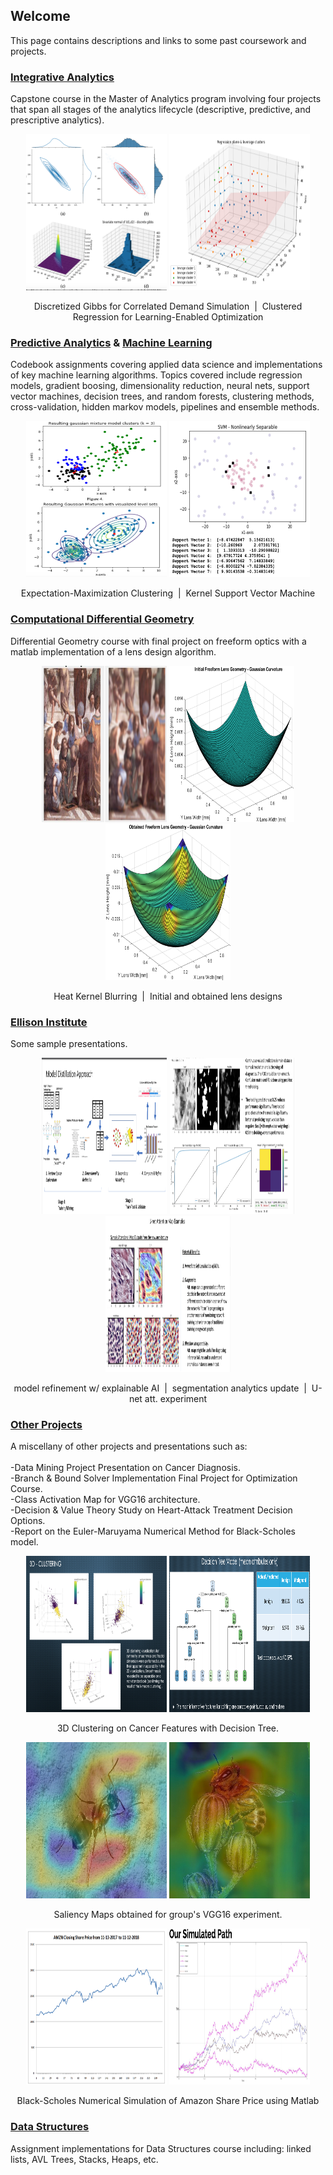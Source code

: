 ## Welcome

This page contains descriptions and links to some past coursework and projects.

### [Integrative Analytics](https://github.com/zahuang923/pastworks/tree/main/IntegrativeAnalytics_ISE533)
Capstone course in the Master of Analytics program involving four projects that span all stages of the analytics lifecycle (descriptive, predictive, and prescriptive analytics).

<p align="center">
<img src="https://raw.githubusercontent.com/zahuang923/pastworks/main/Pictures/DiscreteGibbs_DemandSimulation_CorrelatedDemands.png" width=225 height=250/>
<img src="https://raw.githubusercontent.com/zahuang923/pastworks/main/Pictures/ClusteredRegression4LEO_p2.png" width=225 height=250/>
</p>
<p align="center">
  Discretized Gibbs for Correlated Demand Simulation &nbsp;|&nbsp; Clustered Regression for Learning-Enabled Optimization
</p>

### [Predictive Analytics](https://github.com/zahuang923/pastworks/tree/main/PredictiveAnalytics_ISE529) & [Machine Learning](https://github.com/zahuang923/pastworks/tree/main/ML4DataScience_INF552)<br>
Codebook assignments covering applied data science and implementations of key machine learning algorithms. Topics covered include regression models, gradient boosing, dimensionality reduction, neural nets, support vector machines, decision trees, and random forests, clustering methods, cross-validation, hidden markov models, pipelines and ensemble methods.

<p align="center">
<img src="https://raw.githubusercontent.com/zahuang923/pastworks/main/Pictures/GMMclustering.png" width=225 height=250/>
<img src="https://raw.githubusercontent.com/zahuang923/pastworks/main/Pictures/KernelSVM.png" width=225 height=250/>
</p>
<p align="center">
  Expectation-Maximization Clustering &nbsp;|&nbsp; Kernel Support Vector Machine
</p>

### [Computational Differential Geometry](https://github.com/zahuang923/pastworks/tree/main/Differential_Geometry_EE575)

Differential Geometry course with final project on freeform optics with a matlab implementation of a lens design algorithm.

<p align="center">
<img src="https://raw.githubusercontent.com/zahuang923/pastworks/main/Pictures/HeatKernel_ImageBlurring.png" width=200 height=250/>
<img src="https://raw.githubusercontent.com/zahuang923/pastworks/main/Differential_Geometry_EE575/InitialLensGaussian.png" width=200 height=250/>
<img src="https://raw.githubusercontent.com/zahuang923/pastworks/main/Differential_Geometry_EE575/ObtainedLens.png" width=200 height=250/>
</p>
<p align="center">
  Heat Kernel Blurring &nbsp;|&nbsp; Initial and obtained lens designs
</p>
              
### [Ellison Institute](https://github.com/zahuang923/pastworks/tree/main/Ellison_Institute_examples)
Some sample presentations.

<p align="center">
<img src="https://raw.githubusercontent.com/zahuang923/pastworks/main/Pictures/EI1.png" width=200 height=250/>
<img src="https://raw.githubusercontent.com/zahuang923/pastworks/main/Pictures/EI2.png" width=200 height=250/>
<img src="https://raw.githubusercontent.com/zahuang923/pastworks/main/Pictures/EI3.png" width=200 height=250/>
</p>
<p align="center">
 model refinement w/ explainable AI  &nbsp;|&nbsp; segmentation analytics update &nbsp;|&nbsp; U-net att. experiment
</p>

### [Other Projects](https://github.com/zahuang923/pastworks/tree/main/Other_Past_Projects)
A miscellany of other projects and presentations such as:
<br><br>
-Data Mining Project Presentation on Cancer Diagnosis.<br>
-Branch & Bound Solver Implementation Final Project for Optimization Course.<br>
-Class Activation Map for VGG16 architecture.<br>
-Decision & Value Theory Study on Heart-Attack Treatment Decision Options.<br>
-Report on the Euler-Maruyama Numerical Method for Black-Scholes model.<br>

<p align="center">
<img src="https://raw.githubusercontent.com/zahuang923/pastworks/main/Pictures/ISE535_3DClustering.png" width=225 height=250/>
<img src="https://raw.githubusercontent.com/zahuang923/pastworks/main/Pictures/ISE535_DecitionTree.png" width=225 height=250/>
</p>
<p align="center">
  3D Clustering on Cancer Features with Decision Tree.
</p>

<p align="center">
<img src="https://raw.githubusercontent.com/zahuang923/pastworks/main/Other_Past_Projects/CAM_ant.jpg" width=225 height=250/>
<img src="https://raw.githubusercontent.com/zahuang923/pastworks/main/Other_Past_Projects/CAM_bee.jpg" width=225 height=250/>
</p>
<p align="center">
  Saliency Maps obtained for group's VGG16 experiment.
</p>
  
<p align="center">
<img src="https://raw.githubusercontent.com/zahuang923/pastworks/main/Pictures/Amazon_shareprice.png" width=225 height=250/>
<img src="https://raw.githubusercontent.com/zahuang923/pastworks/main/Pictures/Black-scholes_AMZN_sim.png" width=225 height=250/>
</p>
<p align="center">
  Black-Scholes Numerical Simulation of Amazon Share Price using Matlab  
</p>

### [Data Structures](https://github.com/zahuang923/pastworks/tree/main/DataStructures_CS301)
Assignment implementations for Data Structures course including: linked lists, AVL Trees, Stacks, Heaps, etc.



<!--You can use the [editor on GitHub](https://github.com/zahuang923/pastworks/edit/gh-pages/index.md) to maintain and preview the content for your website in Markdown files.

Whenever you commit to this repository, GitHub Pages will run [Jekyll](https://jekyllrb.com/) to rebuild the pages in your site, from the content in your Markdown files.-->

<!--### Markdown

Markdown is a lightweight and easy-to-use syntax for styling your writing. It includes conventions for

Syntax highlighted code block

# Header 1
## Header 2
### Header 3

- Bulleted
- List

1. Numbered
2. List

**Bold** and _Italic_ and `Code` text-->
<!--[Link](url) and ![Image](src)-->


<!--For more details see [Basic writing and formatting syntax](https://docs.github.com/en/github/writing-on-github/getting-started-with-writing-and-formatting-on-github/basic-writing-and-formatting-syntax).

<!--### Jekyll Themes

Your Pages site will use the layout and styles from the Jekyll theme you have selected in your [repository settings](https://github.com/zahuang923/pastworks/settings/pages). The name of this theme is saved in the Jekyll `_config.yml` configuration file.

### Support or Contact

Having trouble with Pages? Check out our [documentation](https://docs.github.com/categories/github-pages-basics/) or [contact support](https://support.github.com/contact) and we’ll help you sort it out.-->
